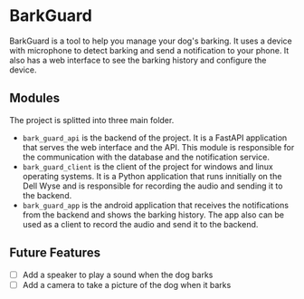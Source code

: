 # BarkGuard
BarkGuard is a tool to help you manage your dog's barking. It uses a device with microphone to detect barking and 
send a notification to your phone. It also has a web interface to see the barking history and configure the device.

## Modules
The project is splitted into three main folder.
- `bark_guard_api` is the backend of the project. It is a FastAPI application that serves the web interface and the API. This module is responsible for the communication with the database and the notification service.
- `bark_guard_client` is the client of the project for windows and linux operating systems. It is a Python application that runs innitially on the Dell Wyse and is responsible for recording the audio and sending it to the backend.
- `bark_guard_app` is the android application that receives the notifications from the backend and shows the barking history. The app also can be used as a client to
record the audio and send it to the backend.



## Future Features
- [ ] Add a speaker to play a sound when the dog barks
- [ ] Add a camera to take a picture of the dog when it barks